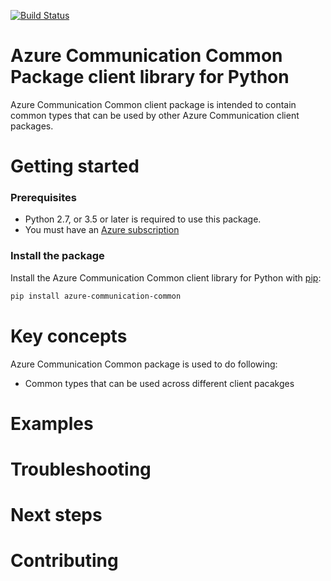 [![Build Status](https://dev.azure.com/azure-sdk/public/_apis/build/status/azure-sdk-for-python.client?branchName=master)](https://dev.azure.com/azure-sdk/public/_build/latest?definitionId=46?branchName=master)

# Azure Communication Common Package client library for Python

Azure Communication Common client package is intended to contain common types that can be used by other Azure Communication client packages. 

# Getting started
### Prerequisites
* Python 2.7, or 3.5 or later is required to use this package.
* You must have an [Azure subscription](https://azure.microsoft.com/free/)

### Install the package
Install the Azure Communication Common client library for Python with [pip](https://pypi.org/project/pip/):

```bash
pip install azure-communication-common
```

# Key concepts
Azure Communication Common package is used to do following:
- Common types that can be used across different client pacakges

# Examples

# Troubleshooting

# Next steps

# Contributing
